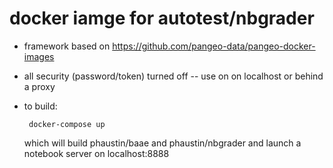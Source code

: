 # docker iamge for autotest/nbgrader

* framework based on https://github.com/pangeo-data/pangeo-docker-images

* all security (password/token) turned off -- use on on localhost or behind a proxy

* to build:

       docker-compose up

  which will build phaustin/baae and phaustin/nbgrader
  and launch a notebook server on localhost:8888

